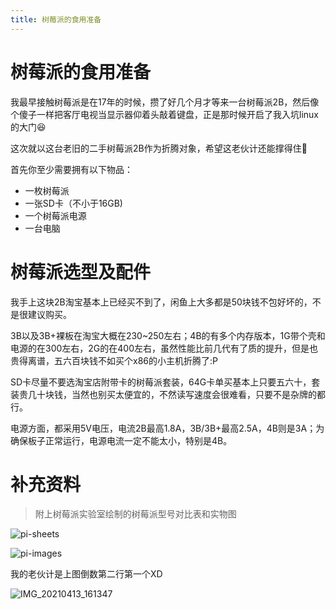 ```yaml
---
title: 树莓派的食用准备
---
```


# 树莓派的食用准备

我最早接触树莓派是在17年的时候，攒了好几个月才等来一台树莓派2B，然后像个傻子一样把客厅电视当显示器仰着头敲着键盘，正是那时候开启了我入坑linux的大门:laughing:

这次就以这台老旧的二手树莓派2B作为折腾对象，希望这老伙计还能撑得住:pray:

首先你至少需要拥有以下物品：

- 一枚树莓派
- 一张SD卡（不小于16GB)
- 一个树莓派电源
- 一台电脑

# 树莓派选型及配件

我手上这块2B淘宝基本上已经买不到了，闲鱼上大多都是50块钱不包好坏的，不是很建议购买。

3B以及3B+裸板在淘宝大概在230~250左右；4B的有多个内存版本，1G带个壳和电源的在300左右，2G的在400左右，虽然性能比前几代有了质的提升，但是也贵得离谱，五六百块钱不如买个x86的小主机折腾了:P

SD卡尽量不要选淘宝店附带卡的树莓派套装，64G卡单买基本上只要五六十，套装贵几十块钱，当然也别买太便宜的，不然读写速度会很难看，只要不是杂牌的都行。

电源方面，都采用5V电压，电流2B最高1.8A，3B/3B+最高2.5A，4B则是3A；为确保板子正常运行，电源电流一定不能太小，特别是4B。

# 补充资料

> 附上树莓派实验室绘制的树莓派型号对比表和实物图

![pi-sheets](https://shumeipai.nxez.com/wp-content/uploads/2017/03/raspberrypi-version-compare-4b.png)

![pi-images](https://shumeipai.nxez.com/wp-content/uploads/2019/06/20190630222025426.jpg)

我的老伙计是上图倒数第二行第一个XD

![IMG_20210413_161347](/IMG_20210413_161347.jpg)